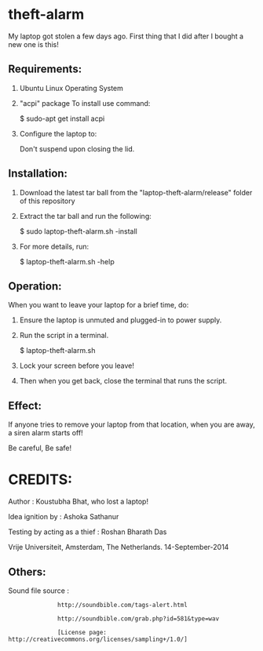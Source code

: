 theft-alarm
===========

My laptop got stolen a few days ago. First thing that I did after I bought a new one is this!


Requirements:
------------

1. Ubuntu Linux Operating System
2. "acpi" package 
	To install use command: 

	$ sudo-apt get install acpi
	
3. Configure the laptop to: 
	
	Don't suspend upon closing the lid.

Installation:
-------------
1. Download the latest tar ball from the "laptop-theft-alarm/release" folder of this repository

2. Extract the tar ball and run the following:
   
	$ sudo laptop-theft-alarm.sh -install 

3. For more details, run:
   
	$ laptop-theft-alarm.sh -help

Operation:
----------

When you want to leave your laptop for a brief time, do:

1. Ensure the laptop is unmuted and plugged-in to power supply.

2. Run the script in a terminal.

	$ laptop-theft-alarm.sh 

3. Lock your screen before you leave!

4. Then when you get back, close the terminal that runs the script.

Effect:
-------

If anyone tries to remove your laptop from that location, when you are away,
a siren alarm starts off! 

Be careful, Be safe!

CREDITS:
========

Author				: Koustubha Bhat, who lost a laptop!

Idea ignition by		: Ashoka Sathanur

Testing by acting as a thief	: Roshan Bharath Das

Vrije Universiteit, Amsterdam, The Netherlands.
14-September-2014

Others:
-------

Sound file source		: 

				  http://soundbible.com/tags-alert.html

				  http://soundbible.com/grab.php?id=581&type=wav
				  
				  [License page: http://creativecommons.org/licenses/sampling+/1.0/]




